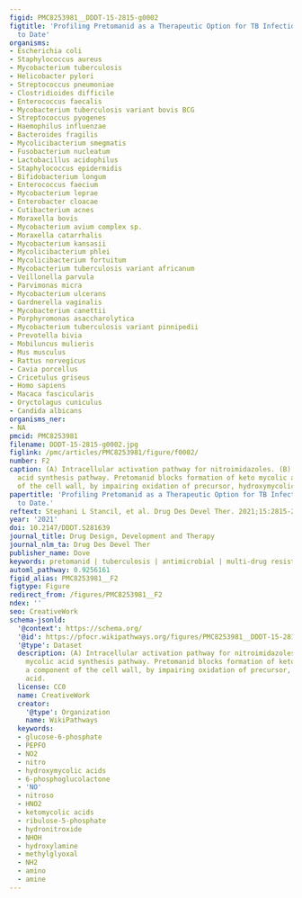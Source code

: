 ```yaml
---
figid: PMC8253981__DDDT-15-2815-g0002
figtitle: 'Profiling Pretomanid as a Therapeutic Option for TB Infection: Evidence
  to Date'
organisms:
- Escherichia coli
- Staphylococcus aureus
- Mycobacterium tuberculosis
- Helicobacter pylori
- Streptococcus pneumoniae
- Clostridioides difficile
- Enterococcus faecalis
- Mycobacterium tuberculosis variant bovis BCG
- Streptococcus pyogenes
- Haemophilus influenzae
- Bacteroides fragilis
- Mycolicibacterium smegmatis
- Fusobacterium nucleatum
- Lactobacillus acidophilus
- Staphylococcus epidermidis
- Bifidobacterium longum
- Enterococcus faecium
- Mycobacterium leprae
- Enterobacter cloacae
- Cutibacterium acnes
- Moraxella bovis
- Mycobacterium avium complex sp.
- Moraxella catarrhalis
- Mycobacterium kansasii
- Mycolicibacterium phlei
- Mycolicibacterium fortuitum
- Mycobacterium tuberculosis variant africanum
- Veillonella parvula
- Parvimonas micra
- Mycobacterium ulcerans
- Gardnerella vaginalis
- Mycobacterium canettii
- Porphyromonas asaccharolytica
- Mycobacterium tuberculosis variant pinnipedii
- Prevotella bivia
- Mobiluncus mulieris
- Mus musculus
- Rattus norvegicus
- Cavia porcellus
- Cricetulus griseus
- Homo sapiens
- Macaca fascicularis
- Oryctolagus cuniculus
- Candida albicans
organisms_ner:
- NA
pmcid: PMC8253981
filename: DDDT-15-2815-g0002.jpg
figlink: /pmc/articles/PMC8253981/figure/f0002/
number: F2
caption: (A) Intracellular activation pathway for nitroimidazoles. (B) Keto mycolic
  acid synthesis pathway. Pretomanid blocks formation of keto mycolic acids, a component
  of the cell wall, by impairing oxidation of precursor, hydroxymycolic acid.
papertitle: 'Profiling Pretomanid as a Therapeutic Option for TB Infection: Evidence
  to Date.'
reftext: Stephani L Stancil, et al. Drug Des Devel Ther. 2021;15:2815-2830.
year: '2021'
doi: 10.2147/DDDT.S281639
journal_title: Drug Design, Development and Therapy
journal_nlm_ta: Drug Des Devel Ther
publisher_name: Dove
keywords: pretomanid | tuberculosis | antimicrobial | multi-drug resistant
automl_pathway: 0.9256161
figid_alias: PMC8253981__F2
figtype: Figure
redirect_from: /figures/PMC8253981__F2
ndex: ''
seo: CreativeWork
schema-jsonld:
  '@context': https://schema.org/
  '@id': https://pfocr.wikipathways.org/figures/PMC8253981__DDDT-15-2815-g0002.html
  '@type': Dataset
  description: (A) Intracellular activation pathway for nitroimidazoles. (B) Keto
    mycolic acid synthesis pathway. Pretomanid blocks formation of keto mycolic acids,
    a component of the cell wall, by impairing oxidation of precursor, hydroxymycolic
    acid.
  license: CC0
  name: CreativeWork
  creator:
    '@type': Organization
    name: WikiPathways
  keywords:
  - glucose-6-phosphate
  - PEPFO
  - NO2
  - nitro
  - hydroxymycolic acids
  - 6-phosphoglucolactone
  - 'NO'
  - nitroso
  - HNO2
  - ketomycolic acids
  - ribulose-5-phosphate
  - hydronitroxide
  - NHOH
  - hydroxylamine
  - methylglyoxal
  - NH2
  - amino
  - amine
---
```

